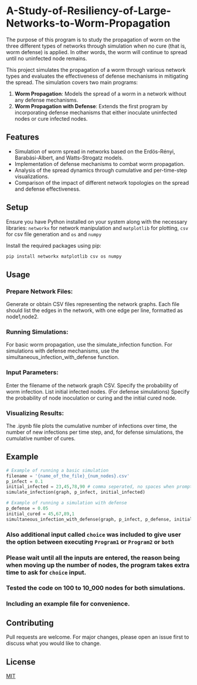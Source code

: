 # A-Study-of-Resiliency-of-Large-Networks-to-Worm-Propagation
The purpose of this program is to study the propagation of worm on the three different types of networks through simulation when no cure (that is, worm defense) is applied. In other words, the worm will continue to spread until no uninfected node remains.

This project simulates the propagation of a worm through various network types and evaluates the effectiveness of defense mechanisms in mitigating the spread. The simulation covers two main programs:
1. **Worm Propagation**: Models the spread of a worm in a network without any defense mechanisms.
2. **Worm Propagation with Defense**: Extends the first program by incorporating defense mechanisms that either inoculate uninfected nodes or cure infected nodes.

## Features

- Simulation of worm spread in networks based on the Erdös-Rényi, Barabási-Albert, and Watts-Strogatz models.
- Implementation of defense mechanisms to combat worm propagation.
- Analysis of the spread dynamics through cumulative and per-time-step visualizations.
- Comparison of the impact of different network topologies on the spread and defense effectiveness.

## Setup

Ensure you have Python installed on your system along with the necessary libraries: `networkx` for network manipulation and `matplotlib` for plotting, `csv` for csv file generation and `os` and `numpy` 

Install the required packages using pip:

```bash
pip install networkx matplotlib csv os numpy
```
## Usage
### Prepare Network Files: 
Generate or obtain CSV files representing the network graphs. Each file should list the edges in the network, with one edge per line, formatted as node1,node2.

### Running Simulations:

For basic worm propagation, use the simulate_infection function.
For simulations with defense mechanisms, use the simultaneous_infection_with_defense function.

### Input Parameters:

Enter the filename of the network graph CSV.
Specify the probability of worm infection.
List initial infected nodes.
(For defense simulations) Specify the probability of node inoculation or curing and the initial cured node.

### Visualizing Results: 
The .ipynb file plots the cumulative number of infections over time, the number of new infections per time step, and, for defense simulations, the cumulative number of cures.

## Example
```python
# Example of running a basic simulation
filename = '{name_of_the_file}_{num_nodes}.csv'
p_infect = 0.1
initial_infected = 23,45,78,90 # comma seperated, no spaces when prompted
simulate_infection(graph, p_infect, initial_infected)

# Example of running a simulation with defense
p_defense = 0.05
initial_cured = 45,67,89,1
simultaneous_infection_with_defense(graph, p_infect, p_defense, initial_infected, initial_cured)
```

### Also additional input called `choice` was included to give user the option between executing `Program1` or `Program2` or `both`
### Please wait until all the inputs are entered, the reason being when moving up the number of nodes, the program takes extra time to ask for `choice` input.
### Tested the code on 100 to 10_000 nodes for both simulations.
### Including an example file for convenience.

## Contributing

Pull requests are welcome. For major changes, please open an issue first to discuss what you would like to change.

## License

[MIT](https://choosealicense.com/licenses/mit/)